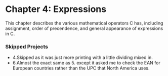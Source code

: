 # Chapter 4: Expressions
This chapter describes the various mathematical operators C has, including assignment, order of precendence, and general appearance of expressions in C. 

### Skipped Projects
* 4.Skipped as it was just more printing with a little dividing mixed in.
* 6.Almost the exact same as 5. except it asked me to check the EAN for European countries rather than the UPC that North America uses.
